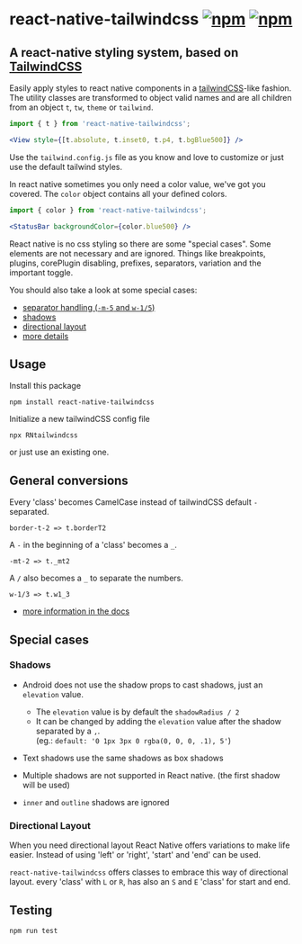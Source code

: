 # react-native-tailwindcss [![npm](https://img.shields.io/npm/v/react-native-tailwindcss.svg)](https://github.com/TVke/react-native-tailwindcss/releases) [![npm](https://img.shields.io/npm/dt/react-native-tailwindcss.svg)](https://www.npmjs.com/package/react-native-tailwindcss)
## A react-native styling system, based on [TailwindCSS](https://tailwindcss.com/docs/what-is-tailwind/)
Easily apply styles to react native components in a <a href='https://tailwindcss.com/docs/what-is-tailwind/'>tailwindCSS</a>-like fashion.
The utility classes are transformed to object valid names and are all children from an object `t`, `tw`, `theme` or `tailwind`.

```jsx harmony
import { t } from 'react-native-tailwindcss';

<View style={[t.absolute, t.inset0, t.p4, t.bgBlue500]} />
```

Use the `tailwind.config.js` file as you know and love to customize or just use the default tailwind styles. 

In react native sometimes you only need a color value, we've got you covered.
The `color` object contains all your defined colors.

```jsx harmony
import { color } from 'react-native-tailwindcss';

<StatusBar backgroundColor={color.blue500} />
```

React native is no css styling so there are some "special cases".
Some elements are not necessary and are ignored.
Things like breakpoints, plugins, corePlugin disabling, prefixes, separators, variation and the important toggle.

You should also take a look at some special cases:
 - [separator handling (`-m-5` and `w-1/5`)](#general-conversion)
 - [shadows](#shadows)
 - [directional layout](#directional-layout)
 - [more details](https://tvke.github.io/react-native-tailwindcss/special-cases.html)

## Usage
Install this package

```
npm install react-native-tailwindcss
```

Initialize a new tailwindCSS config file

```
npx RNtailwindcss
```

or just use an existing one.

## General conversions

Every 'class' becomes CamelCase instead of tailwindCSS default `-` separated. 
```
border-t-2 => t.borderT2
```

A `-` in the beginning of a 'class' becomes a `_`. 
```
-mt-2 => t._mt2
```

A `/` also becomes a `_` to separate the numbers. 
```
w-1/3 => t.w1_3
```

 - [more information in the docs](https://tvke.github.io/react-native-tailwindcss/translations.html)

## Special cases

### Shadows

 - Android does not use the shadow props to cast shadows, just an `elevation` value.
    - The `elevation` value is by default the `shadowRadius / 2`
    - It can be changed by adding the `elevation` value after the shadow separated by a `,`. <br> 
        (eg.: `default: '0 1px 3px 0 rgba(0, 0, 0, .1), 5'`)

 - Text shadows use the same shadows as box shadows
 - Multiple shadows are not supported in React native. (the first shadow will be used)
 - `inner` and `outline` shadows are ignored

### Directional Layout

When you need directional layout React Native offers variations to make life easier.
Instead of using 'left' or 'right', 'start' and 'end' can be used.

`react-native-tailwindcss` offers classes to embrace this way of directional layout.
every 'class' with `L` or `R`, has also an `S` and `E` 'class' for start and end.

## Testing

```
npm run test
```
